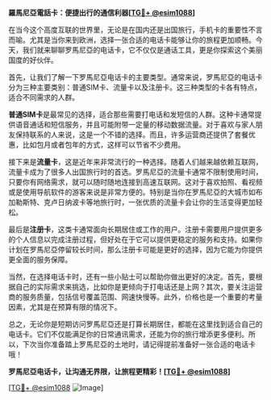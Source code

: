 **羅馬尼亞電話卡：便捷出行的通信利器[[TG💪+ @esim1088](https://t.me/s/esim1088)]**

在当今这个高度互联的世界里，无论是在国内还是出国旅行，手机卡的重要性不言而喻。尤其是当你来到欧洲，选择一张合适的电话卡能够让你的旅程更加顺畅。今天，我们就来聊聊罗馬尼亞的电话卡，它不仅仅是通话工具，更是你探索这个美丽国度的好伙伴。

首先，让我们了解一下罗馬尼亞电话卡的主要类型。通常来说，罗馬尼亞的电话卡分为三种主要类别：普通SIM卡、流量卡以及注册卡。这三种类型的卡各有特点，适合不同需求的人群。

**普通SIM卡**是最常见的选择，适合那些需要打电话和发短信的人群。这种卡通常提供语音通话和短信服务，并且可能附带一定量的移动数据流量。对于喜欢与家人朋友保持联系的人来说，这是一个不错的选择。而且，许多运营商还提供了套餐优惠，比如包月或者包年的方式，这样可以节省不少费用。

接下来是**流量卡**，这是近年来非常流行的一种选择。随着人们越来越依赖互联网，流量卡成为了很多人出国旅行时的首选。罗馬尼亞的流量卡通常不限制使用时间，只要你有网络需求，就可以随时随地连接到高速互联网。这对于喜欢拍照、看视频或是使用导航软件的游客来说是非常方便的。特别是当你在罗馬尼亞的大城市如布加勒斯特、克卢日纳波卡等地旅行时，一张优质的流量卡会让你的生活变得更加轻松。

最后是**注册卡**，这类卡通常面向长期居住或工作的用户。注册卡需要用户提供更多的个人信息以完成注册过程，但好处在于它可以提供更稳定的服务和支持。如果你计划在罗馬尼亞停留较长时间，那么注册卡可能是更好的选择，因为它能为你提供更全面的服务保障。

当然，在选择电话卡时，还有一些小贴士可以帮助你做出更好的决定。首先，要根据自己的实际需求来挑选，比如你是更倾向于打电话还是上网？其次，要关注运营商的服务质量，包括信号覆盖范围、网速快慢等。此外，价格也是一个重要的考量因素，尤其是在预算有限的情况下。

总之，无论你是短期访问罗馬尼亞还是打算长期居住，都能在这里找到适合自己的电话卡。它们不仅能满足你的日常通讯需求，还能为你的旅行增添更多便利。所以，下次当你准备踏上罗馬尼亞的土地时，请记得提前准备好一张合适的电话卡哦！

**罗馬尼亞电话卡，让沟通无界限，让旅程更精彩！[[TG💪+ @esim1088](https://t.me/s/esim1088)]**

[[TG💪+ @esim1088](https://t.me/s/esim1088) ![Image](https://i.postimg.cc/4NQfJmqS/Snipaste-2025-05-13-00-14-12.png)]